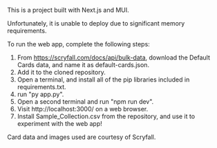 This is a project built with Next.js and MUI.

Unfortunately, it is unable to deploy due to significant memory requirements.

To run the web app, complete the following steps:

1. From https://scryfall.com/docs/api/bulk-data, download the Default Cards data, and name it as default-cards.json.
2. Add it to the cloned repository.
3. Open a terminal, and install all of the pip libraries included in requirements.txt.
4. run "py app.py".
5. Open a second terminal and run "npm run dev".
6. Visit http://localhost:3000/ on a web browser.
7. Install Sample_Collection.csv from the repository, and use it to experiment with the web app!

Card data and images used are courtesy of Scryfall.
